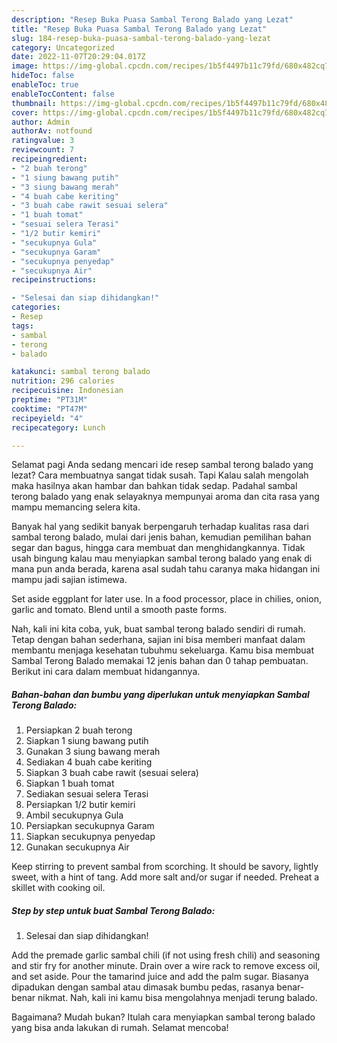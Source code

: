 ```yaml
---
description: "Resep Buka Puasa Sambal Terong Balado yang Lezat"
title: "Resep Buka Puasa Sambal Terong Balado yang Lezat"
slug: 184-resep-buka-puasa-sambal-terong-balado-yang-lezat
category: Uncategorized
date: 2022-11-07T20:29:04.017Z
image: https://img-global.cpcdn.com/recipes/1b5f4497b11c79fd/680x482cq70/sambal-terong-balado-foto-resep-utama.jpg
hideToc: false
enableToc: true
enableTocContent: false
thumbnail: https://img-global.cpcdn.com/recipes/1b5f4497b11c79fd/680x482cq70/sambal-terong-balado-foto-resep-utama.jpg
cover: https://img-global.cpcdn.com/recipes/1b5f4497b11c79fd/680x482cq70/sambal-terong-balado-foto-resep-utama.jpg
author: Admin
authorAv: notfound
ratingvalue: 3
reviewcount: 7
recipeingredient:
- "2 buah terong"
- "1 siung bawang putih"
- "3 siung bawang merah"
- "4 buah cabe keriting"
- "3 buah cabe rawit sesuai selera"
- "1 buah tomat"
- "sesuai selera Terasi"
- "1/2 butir kemiri"
- "secukupnya Gula"
- "secukupnya Garam"
- "secukupnya penyedap"
- "secukupnya Air"
recipeinstructions:

- "Selesai dan siap dihidangkan!"
categories:
- Resep
tags:
- sambal
- terong
- balado

katakunci: sambal terong balado 
nutrition: 296 calories
recipecuisine: Indonesian
preptime: "PT31M"
cooktime: "PT47M"
recipeyield: "4"
recipecategory: Lunch

---
```



Selamat pagi Anda sedang mencari ide resep sambal terong balado yang lezat? Cara membuatnya sangat tidak susah. Tapi Kalau salah mengolah maka hasilnya akan hambar dan bahkan tidak sedap. Padahal sambal terong balado yang enak selayaknya mempunyai aroma dan cita rasa yang mampu memancing selera kita.


Banyak hal yang sedikit banyak berpengaruh terhadap kualitas rasa dari sambal terong balado, mulai dari jenis bahan, kemudian pemilihan bahan segar dan bagus, hingga cara membuat dan menghidangkannya. Tidak usah bingung kalau mau menyiapkan sambal terong balado yang enak di mana pun anda berada, karena asal sudah tahu caranya maka hidangan ini mampu jadi sajian istimewa.

Set aside eggplant for later use. In a food processor, place in chilies, onion, garlic and tomato. Blend until a smooth paste forms.


Nah, kali ini kita coba, yuk, buat sambal terong balado sendiri di rumah. Tetap dengan bahan sederhana, sajian ini bisa memberi manfaat dalam membantu menjaga kesehatan tubuhmu sekeluarga. Kamu bisa membuat Sambal Terong Balado memakai 12 jenis bahan dan 0 tahap pembuatan. Berikut ini cara dalam membuat hidangannya.

<!--inarticleads1-->

##### Bahan-bahan dan bumbu yang diperlukan untuk menyiapkan Sambal Terong Balado:

1. Persiapkan 2 buah terong
1. Siapkan 1 siung bawang putih
1. Gunakan 3 siung bawang merah
1. Sediakan 4 buah cabe keriting
1. Siapkan 3 buah cabe rawit (sesuai selera)
1. Siapkan 1 buah tomat
1. Sediakan sesuai selera Terasi
1. Persiapkan 1/2 butir kemiri
1. Ambil secukupnya Gula
1. Persiapkan secukupnya Garam
1. Siapkan secukupnya penyedap
1. Gunakan secukupnya Air


Keep stirring to prevent sambal from scorching. It should be savory, lightly sweet, with a hint of tang. Add more salt and/or sugar if needed. Preheat a skillet with cooking oil. 

<!--inarticleads2-->

##### Step by step untuk buat Sambal Terong Balado:


1. Selesai dan siap dihidangkan!

Add the premade garlic sambal chili (if not using fresh chili) and seasoning and stir fry for another minute. Drain over a wire rack to remove excess oil, and set aside. Pour the tamarind juice and add the palm sugar. Biasanya dipadukan dengan sambal atau dimasak bumbu pedas, rasanya benar-benar nikmat. Nah, kali ini kamu bisa mengolahnya menjadi terung balado. 

Bagaimana? Mudah bukan? Itulah cara menyiapkan sambal terong balado yang bisa anda lakukan di rumah. Selamat mencoba!
